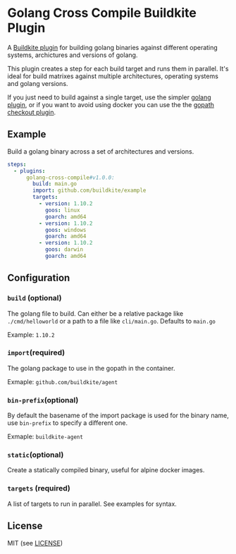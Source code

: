 # Golang Cross Compile Buildkite Plugin

A [Buildkite plugin](https://buildkite.com/docs/agent/v3/plugins) for building golang binaries against different operating systems, archictures and versions of golang.

This plugin creates a step for each build target and runs them in parallel. It's ideal for build matrixes against multiple architectures, operating systems and golang versions.

If you just need to build against a single target, use the simpler [golang plugin](https://github.com/buildkite-plugins/golang-buildkite-plugin), or if you want to avoid using docker you can use the the [gopath checkout plugin](https://github.com/buildkite-plugins/gopath-checkout-buildkite-plugin).

## Example

Build a golang binary across a set of architectures and versions.

```yml
steps:
  - plugins:
      golang-cross-compile#v1.0.0:
        build: main.go
        import: github.com/buildkite/example
        targets:
          - version: 1.10.2
            goos: linux
            goarch: amd64
          - version: 1.10.2
            goos: windows
            goarch: amd64
          - version: 1.10.2
            goos: darwin
            goarch: amd64
```

## Configuration

### `build` (optional)

The golang file to build. Can either be a relative package like `./cmd/helloworld` or a path to a file like `cli/main.go`. Defaults to `main.go`

Example: `1.10.2`

### `import`(required)

The golang package to use in the gopath in the container.

Exmaple: `github.com/buildkite/agent`

### `bin-prefix`(optional)

By default the basename of the import package is used for the binary name, use `bin-prefix` to specify a different one.

Exmaple: `buildkite-agent`

### `static`(optional)

Create a statically compiled binary, useful for alpine docker images.

### `targets` (required)

A list of targets to run in parallel. See examples for syntax.

## License

MIT (see [LICENSE](LICENSE))
